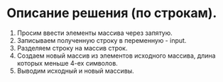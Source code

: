 # Описание решения (по строкам).
1. Просим ввести элементы массива через запятую.
2. Записываем полученную строку в переменную - input.
3. Разделяем строку на массив строк.
4. Создаем новый массив из элементов исходного массива, длина которых меньше 4-ех символов.
5. Выводим исходный и новый массивы.
